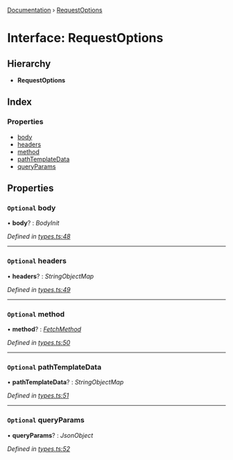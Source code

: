 [Documentation](../README.md) › [RequestOptions](requestoptions.md)

# Interface: RequestOptions

## Hierarchy

* **RequestOptions**

## Index

### Properties

* [body](requestoptions.md#optional-body)
* [headers](requestoptions.md#optional-headers)
* [method](requestoptions.md#optional-method)
* [pathTemplateData](requestoptions.md#optional-pathtemplatedata)
* [queryParams](requestoptions.md#optional-queryparams)

## Properties

### `Optional` body

• **body**? : *BodyInit*

*Defined in [types.ts:48](https://github.com/dylanaubrey/getta/blob/5fa0964/src/types.ts#L48)*

___

### `Optional` headers

• **headers**? : *StringObjectMap*

*Defined in [types.ts:49](https://github.com/dylanaubrey/getta/blob/5fa0964/src/types.ts#L49)*

___

### `Optional` method

• **method**? : *[FetchMethod](../README.md#fetchmethod)*

*Defined in [types.ts:50](https://github.com/dylanaubrey/getta/blob/5fa0964/src/types.ts#L50)*

___

### `Optional` pathTemplateData

• **pathTemplateData**? : *StringObjectMap*

*Defined in [types.ts:51](https://github.com/dylanaubrey/getta/blob/5fa0964/src/types.ts#L51)*

___

### `Optional` queryParams

• **queryParams**? : *JsonObject*

*Defined in [types.ts:52](https://github.com/dylanaubrey/getta/blob/5fa0964/src/types.ts#L52)*
